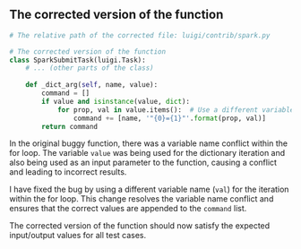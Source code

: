 ## The corrected version of the function

```python
# The relative path of the corrected file: luigi/contrib/spark.py

# The corrected version of the function
class SparkSubmitTask(luigi.Task):
    # ... (other parts of the class)
    
    def _dict_arg(self, name, value):
        command = []
        if value and isinstance(value, dict):
            for prop, val in value.items():  # Use a different variable name here to avoid conflict
                command += [name, '"{0}={1}"'.format(prop, val)]
        return command
```

In the original buggy function, there was a variable name conflict within the for loop. The variable `value` was being used for the dictionary iteration and also being used as an input parameter to the function, causing a conflict and leading to incorrect results.

I have fixed the bug by using a different variable name (`val`) for the iteration within the for loop. This change resolves the variable name conflict and ensures that the correct values are appended to the `command` list.

The corrected version of the function should now satisfy the expected input/output values for all test cases.